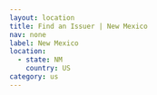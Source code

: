 ```yaml
---
layout: location
title: Find an Issuer | New Mexico
nav: none
label: New Mexico
location:
  - state: NM
    country: US
category: us
---
```

